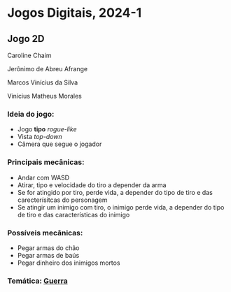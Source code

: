 # Jogos Digitais, 2024-1

## Jogo 2D

Caroline Chaim

Jerônimo de Abreu Afrange

Marcos Vinícius da Silva

Vinícius Matheus Morales

### Ideia do jogo:
- Jogo **tipo** *rogue-like*
- Vista *top-down*
- Câmera que segue o jogador

### Principais mecânicas:
- Andar com WASD
- Atirar, tipo e velocidade do tiro a depender da arma
- Se for atingido por tiro, perde vida, a depender do tipo de tiro e das carecterísitcas do personagem
- Se atingir um inimigo com tiro, o inimigo perde vida, a depender do tipo de tiro e das características do inimigo

### Possíveis mecânicas:
- Pegar armas do chão
- Pegar armas de baús
- Pegar dinheiro dos inimigos mortos

### Temática: [Guerra](https://craftpix.net/product/tds-modern-pixel-game-kit/)
